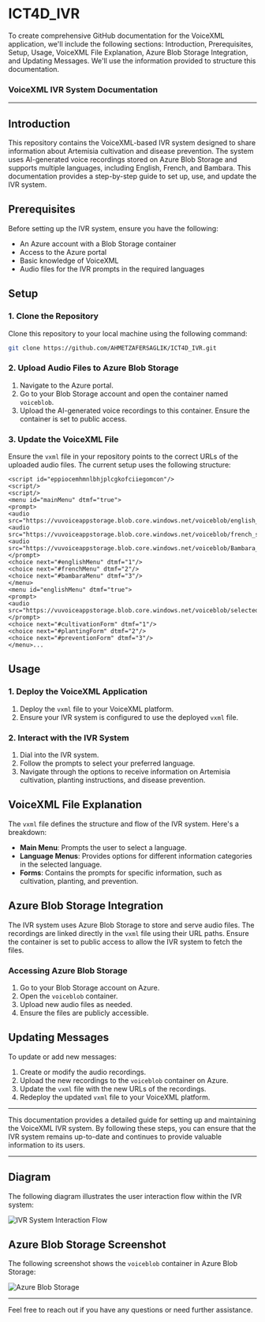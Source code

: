 # ICT4D_IVR
To create comprehensive GitHub documentation for the VoiceXML application, we'll include the following sections: Introduction, Prerequisites, Setup, Usage, VoiceXML File Explanation, Azure Blob Storage Integration, and Updating Messages. We'll use the information provided to structure this documentation.

### VoiceXML IVR System Documentation

---

## Introduction

This repository contains the VoiceXML-based IVR system designed to share information about Artemisia cultivation and disease prevention. The system uses AI-generated voice recordings stored on Azure Blob Storage and supports multiple languages, including English, French, and Bambara. This documentation provides a step-by-step guide to set up, use, and update the IVR system.

## Prerequisites

Before setting up the IVR system, ensure you have the following:
- An Azure account with a Blob Storage container
- Access to the Azure portal
- Basic knowledge of VoiceXML
- Audio files for the IVR prompts in the required languages

## Setup

### 1. Clone the Repository

Clone this repository to your local machine using the following command:

```bash
git clone https://github.com/AHMETZAFERSAGLIK/ICT4D_IVR.git
```

### 2. Upload Audio Files to Azure Blob Storage

1. Navigate to the Azure portal.
2. Go to your Blob Storage account and open the container named `voiceblob`.
3. Upload the AI-generated voice recordings to this container. Ensure the container is set to public access.

### 3. Update the VoiceXML File

Ensure the `vxml` file in your repository points to the correct URLs of the uploaded audio files. The current setup uses the following structure:

```<vxml version="2.1">
<script id="eppiocemhmnlbhjplcgkofciiegomcon"/>
<script/>
<script/>
<menu id="mainMenu" dtmf="true">
<prompt>
<audio src="https://vuvoiceappstorage.blob.core.windows.net/voiceblob/english_select_language.wav"/>
<audio src="https://vuvoiceappstorage.blob.core.windows.net/voiceblob/french_select_language.wav"/>
<audio src="https://vuvoiceappstorage.blob.core.windows.net/voiceblob/Bambara_select_language.wav"/>
</prompt>
<choice next="#englishMenu" dtmf="1"/>
<choice next="#frenchMenu" dtmf="2"/>
<choice next="#bambaraMenu" dtmf="3"/>
</menu>
<menu id="englishMenu" dtmf="true">
<prompt>
<audio src="https://vuvoiceappstorage.blob.core.windows.net/voiceblob/selected_English.wav"/>
</prompt>
<choice next="#cultivationForm" dtmf="1"/>
<choice next="#plantingForm" dtmf="2"/>
<choice next="#preventionForm" dtmf="3"/>
</menu>...
```



## Usage

### 1. Deploy the VoiceXML Application

1. Deploy the `vxml` file to your VoiceXML platform.
2. Ensure your IVR system is configured to use the deployed `vxml` file.

### 2. Interact with the IVR System

1. Dial into the IVR system.
2. Follow the prompts to select your preferred language.
3. Navigate through the options to receive information on Artemisia cultivation, planting instructions, and disease prevention.

## VoiceXML File Explanation

The `vxml` file defines the structure and flow of the IVR system. Here's a breakdown:

- **Main Menu**: Prompts the user to select a language.
- **Language Menus**: Provides options for different information categories in the selected language.
- **Forms**: Contains the prompts for specific information, such as cultivation, planting, and prevention.

## Azure Blob Storage Integration

The IVR system uses Azure Blob Storage to store and serve audio files. The recordings are linked directly in the `vxml` file using their URL paths. Ensure the container is set to public access to allow the IVR system to fetch the files.

### Accessing Azure Blob Storage

1. Go to your Blob Storage account on Azure.
2. Open the `voiceblob` container.
3. Upload new audio files as needed.
4. Ensure the files are publicly accessible.

## Updating Messages

To update or add new messages:

1. Create or modify the audio recordings.
2. Upload the new recordings to the `voiceblob` container on Azure.
3. Update the `vxml` file with the new URLs of the recordings.
4. Redeploy the updated `vxml` file to your VoiceXML platform.

---

This documentation provides a detailed guide for setting up and maintaining the VoiceXML IVR system. By following these steps, you can ensure that the IVR system remains up-to-date and continues to provide valuable information to its users.

---

## Diagram

The following diagram illustrates the user interaction flow within the IVR system:

![IVR System Interaction Flow](https://path-to-your-diagram.png)

## Azure Blob Storage Screenshot

The following screenshot shows the `voiceblob` container in Azure Blob Storage:

![Azure Blob Storage](https://path-to-your-screenshot.png)

---

Feel free to reach out if you have any questions or need further assistance.
